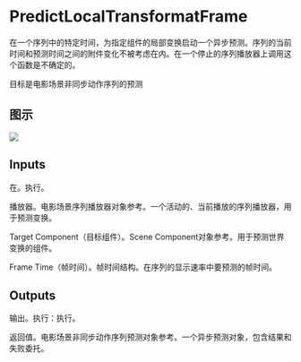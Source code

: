 # PredictLocalTransformatFrame

在一个序列中的特定时间，为指定组件的局部变换启动一个异步预测。序列的当前时间和预测时间之间的附件变化不被考虑在内。在一个停止的序列播放器上调用这个函数是不确定的。

目标是电影场景非同步动作序列的预测

## 图示

![]($-20221218-18164838.png)

## Inputs

在。执行。

播放器。电影场景序列播放器对象参考。一个活动的、当前播放的序列播放器，用于预测变换。

Target Component（目标组件）。Scene Component对象参考。用于预测世界变换的组件。

Frame Time（帧时间）。帧时间结构。在序列的显示速率中要预测的帧时间。 

## Outputs

输出。执行：执行。

返回值。电影场景非同步动作序列预测对象参考。一个异步预测对象，包含结果和失败委托。
